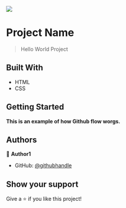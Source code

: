 ![](https://img.shields.io/badge/Microverse-blueviolet)

# Project Name

> Hello World Project


## Built With

- HTML
- CSS


## Getting Started

**This is an example of how Github flow worgs.**


## Authors

👤 **Author1**

- GitHub: [@githubhandle](https://github.com/Santiago220991)


## Show your support

Give a ⭐️ if you like this project!
